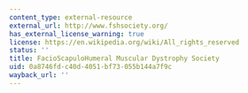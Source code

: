 ```yaml
---
content_type: external-resource
external_url: http://www.fshsociety.org/
has_external_license_warning: true
license: https://en.wikipedia.org/wiki/All_rights_reserved
status: ''
title: FacioScapuloHumeral Muscular Dystrophy Society
uid: 0a8746fd-c40d-4051-bf73-055b144a7f9c
wayback_url: ''
---
```


